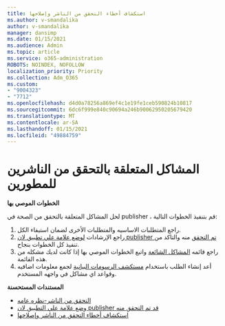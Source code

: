 ```yaml
---
title: استكشاف أخطاء التحقق من الناشر وإصلاحها
ms.author: v-smandalika
author: v-smandalika
manager: dansimp
ms.date: 01/15/2021
ms.audience: Admin
ms.topic: article
ms.service: o365-administration
ROBOTS: NOINDEX, NOFOLLOW
localization_priority: Priority
ms.collection: Adm_O365
ms.custom:
- "9004323"
- "7712"
ms.openlocfilehash: d4d0a78256a869ef4c1e19fe1ceb590824b10817
ms.sourcegitcommit: 6dc6f999e840c90694a246b90062950205679420
ms.translationtype: MT
ms.contentlocale: ar-SA
ms.lasthandoff: 01/15/2021
ms.locfileid: "49884759"
---
```

# <a name="issues-related-to-publisher-verification-for-developers"></a>المشاكل المتعلقة بالتحقق من الناشرين للمطورين

**الخطوات الموصي بها** 

لحل المشاكل المتعلقة بالتحقق من الصحة في publisher ، قم بتنفيذ الخطوات التالية:

1. راجع المتطلبات الاساسيه والمتطلبات الأخرى لضمان استيفاء الكل.
2. راجع الإرشادات [لوضع علامة علي تطبيق لان publisher تم التحقق](https://docs.microsoft.com/azure/active-directory/develop/mark-app-as-publisher-verified) منه والتاكد من تنفيذ كل الخطوات بنجاح.
3. راجع قائمه [المشاكل الشائعة](https://docs.microsoft.com/azure/active-directory/develop/troubleshoot-publisher-verification#common-issues) واتبع الخطوات الموصي بها إذا كانت لديك مشكله من هذه القائمة.
4. أعد إنشاء الطلب باستخدام [مستكشف الرسومات البيانية](https://docs.microsoft.com/azure/active-directory/develop/troubleshoot-publisher-verification#making-microsoft-graph-api-calls) لجمع معلومات اضافيه وقواعد اي مشاكل في واجهه المستخدم.

**المستندات المستحسنة**

- [التحقق من الناشر-نظره عامه](https://docs.microsoft.com/azure/active-directory/develop/publisher-verification-overview) 
- [وضع علامة علي التطبيق لان publisher قد تم التحقق منه](https://docs.microsoft.com/azure/active-directory/develop/mark-app-as-publisher-verified) 
- [استكشاف أخطاء التحقق من الناشر وإصلاحها](https://docs.microsoft.com/azure/active-directory/develop/troubleshoot-publisher-verification)

